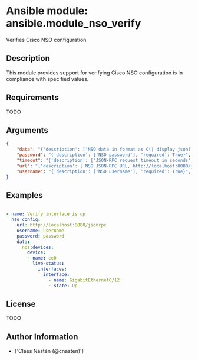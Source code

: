 # Ansible module: ansible.module_nso_verify


Verifies Cisco NSO configuration

## Description

This module provides support for verifying Cisco NSO configuration is in compliance with specified values.

## Requirements

TODO

## Arguments

``` json
{
    "data": "{'description': ['NSO data in format as C(| display json) converted to YAML. List entries can be annotated with a C(__state) entry. Set to in-sync/deep-in-sync for services to verify service is in sync with the network. Set to absent in list entries to ensure they are deleted if they exist in NSO.\n'], 'required': True}",
    "password": "{'description': ['NSO password'], 'required': True}",
    "timeout": "{'description': ['JSON-RPC request timeout in seconds'], 'default': 300, 'version_added': '2.6'}",
    "url": "{'description': ['NSO JSON-RPC URL, http://localhost:8080/jsonrpc'], 'required': True}",
    "username": "{'description': ['NSO username'], 'required': True}",
}
```

## Examples


``` yaml

- name: Verify interface is up
  nso_config:
    url: http://localhost:8080/jsonrpc
    username: username
    password: password
    data:
      ncs:devices:
        device:
        - name: ce0
          live-status:
            interfaces:
              interface:
                - name: GigabitEthernet0/12
                - state: Up

```

## License

TODO

## Author Information
  - ['Claes Nästén (@cnasten)']
